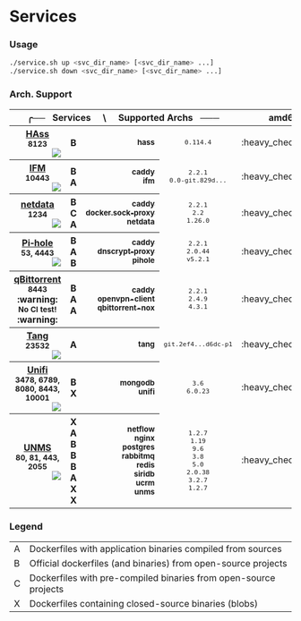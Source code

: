 # Services

### Usage

```bash
./service.sh up <svc_dir_name> [<svc_dir_name> ...]
./service.sh down <svc_dir_name> [<svc_dir_name> ...]
```

### Arch. Support

<table>
  <thead>
    <tr>
      <th colspan='4' align='center'>╭── &nbsp; Services &nbsp; &nbsp; \ &nbsp; &nbsp; Supported Archs &nbsp; ─── </th>
      <th align='center'>amd64</th>
      <th align='center'>386</th>
      <th align='center'>arm/v6</th>
      <th align='center'>arm/v7</th>
      <th align='center'>arm64</th>
      <th align='center'>ppc64le</th>
    </tr>
  </thead>
  <tbody>
    <tr>
      <th>
        <a href='https://www.home-assistant.io/hassio/'>HAss</a>
        <br>
        <sub>8123</sub>
        <br>
        <a href='https://github.com/padhi-homelab/services/actions?query=workflow%3A%22Docker+Compose+Test+%28HAss%29%22'><img align='right' src='https://img.shields.io/github/workflow/status/padhi-homelab/services/Docker%20Compose%20Test%20(HAss)?logo=github&logoWidth=24&style=flat-square'></img></a>
      </th>
      <th>
        B
      </th>
      <th align='right'>
        <a href='https://hub.docker.com/r/homeassistant/home-assistant/'>
          <sub>hass</sub>
        </a>
      </th>
      <td align='center'>
        <code><sub>0.114.4</sub></code>
      </td>
      <td align='center'>
        :heavy_check_mark:
      </td>
      <td align='center'>
        :heavy_check_mark:
      </td>
      <td align='center'>
        :heavy_check_mark:
      </td>
      <td align='center'>
        :heavy_check_mark:
      </td>
      <td align='center'>
        :heavy_check_mark:
      </td>
      <td align='center'>
        :heavy_multiplication_x:
      </td>
    </tr>
    <tr>
      <th>
        <a href='https://github.com/misterunknown/ifm//'>IFM</a>
        <br>
        <sub>10443</sub>
        <br>
        <a href='https://github.com/padhi-homelab/services/actions?query=workflow%3A%22Docker+Compose+Test+%28IFM%29%22'><img align='right' src='https://img.shields.io/github/workflow/status/padhi-homelab/services/Docker%20Compose%20Test%20(IFM)?logo=github&logoWidth=24&style=flat-square'></img></a>
      </th>
      <th>
        B <br> A
      </th>
      <th align='right'>
        <a href='https://hub.docker.com/_/caddy'>
          <sub>caddy</sub>
        </a>
        <br>
        <a href='https://hub.docker.com/r/padhihomelab/ifm/'>
          <sub>ifm</sub>
        </a>
      </th>
      <td align='center'>
        <code><sub>2.2.1</sub></code>
        <br>
        <code><sub>0.0&#8209;git.829d...</sub></code>
      </td>
      <td align='center'>
        :heavy_check_mark:
      </td>
      <td align='center'>
        :heavy_multiplication_x:
        <br>
        :heavy_check_mark:
      </td>
      <td align='center'>
        :heavy_check_mark:
      </td>
      <td align='center'>
        :heavy_check_mark:
      </td>
      <td align='center'>
        :heavy_check_mark:
      </td>
      <td align='center'>
        :heavy_check_mark:
      </td>
    </tr>
    <tr>
      <th>
        <a href='https://www.netdata.cloud'>netdata</a>
        <br>
        <sub>1234</sub>
        <br>
        <a href='https://github.com/padhi-homelab/services/actions?query=workflow%3A%22Docker+Compose+Test+%28netdata%29%22'><img align='right' src='https://img.shields.io/github/workflow/status/padhi-homelab/services/Docker%20Compose%20Test%20(netdata)?logo=github&logoWidth=24&style=flat-square'></img></a>
      </th>
      <th>
        B <br> C <br> A
      </th>
      <th align='right'>
        <a href='https://hub.docker.com/_/caddy'>
          <sub>caddy</sub>
        </a>
        <br>
        <a href='https://hub.docker.com/r/padhihomelab/docker.sock-proxy'>
          <sub>docker.sock&#8209;proxy</sub>
        </a>
        <br>
        <a href='https://hub.docker.com/r/padhihomelab/netdata'>
          <sub>netdata</sub>
        </a>
      </th>
      <td align='center'>
        <code><sub>2.2.1</sub></code>
        <br>
        <code><sub>2.2</sub></code>
        <br>
        <code><sub>1.26.0</sub></code>
      </td>
      <td align='center'>
        :heavy_check_mark:
      </td>
      <td align='center'>
        :heavy_multiplication_x:
        <br>
        :heavy_check_mark:
        <br>
        :heavy_check_mark:
      </td>
      <td align='center'>
        :heavy_check_mark:
      </td>
      <td align='center'>
        :heavy_check_mark:
      </td>
      <td align='center'>
        :heavy_check_mark:
      </td>
      <td align='center'>
        :heavy_check_mark:
      </td>
    </tr>
    <tr>
      <th>
        <a href='https://pi-hole.net'>Pi&#8209;hole</a>
        <br>
        <sub>53, 4443</sub>
        <br>
        <a href='https://github.com/padhi-homelab/services/actions?query=workflow%3A%22Docker+Compose+Test+%28HAss%29%22'><img align='right' src='https://img.shields.io/github/workflow/status/padhi-homelab/services/Docker%20Compose%20Test%20(PiHole)?logo=github&logoWidth=24&style=flat-square'></img></a>
      </th>
      <th>
        B <br> A <br> B
      </th>
      <th align='right'>
        <a href='https://hub.docker.com/_/caddy'>
          <sub>caddy</sub>
        </a>
        <br>
        <a href='https://hub.docker.com/repository/docker/padhihomelab/dnscrypt-proxy'>
          <sub>dnscrypt&#8209;proxy</sub>
        </a>
        <br>
        <a href='https://hub.docker.com/r/pihole/pihole'>
          <sub>pihole</sub>
        </a>
      </th>
      <td align='center'>
        <code><sub>2.2.1</sub></code>
        <br>
        <code><sub>2.0.44</sub></code>
        <br>
        <code><sub>v5.2.1</sub></code>
      </td>
      <td align='center'>
        :heavy_check_mark:
      </td>
      <td align='center'>
        :heavy_multiplication_x:
        <br>
        :heavy_check_mark:
        <br>
        :heavy_check_mark:
      </td>
      <td align='center'>
        :heavy_check_mark:
      </td>
      <td align='center'>
        :heavy_check_mark:
      </td>
      <td align='center'>
        :heavy_check_mark:
      </td>
      <td align='center'>
        :heavy_check_mark:
        <br>
        :heavy_multiplication_x:
      </td>
    </tr>
    <tr>
      <th>
        <a href='https://www.qbittorrent.org/'>qBittorrent</a>
        <br>
        <sub>8443</sub>
        <br>
        :warning: <sub>No CI test!</sub> :warning:
      </th>
      <th>
        B <br> A <br> A
      </th>
      <th align='right'>
        <a href='https://hub.docker.com/_/caddy'>
          <sub>caddy</sub>
        </a>
        <br>
        <a href='https://hub.docker.com/r/padhihomelab/openvpn-client/'>
          <sub>openvpn-client</sub>
        </a>
        <br>
        <a href='https://hub.docker.com/r/padhihomelab/qbittorrent-nox/'>
          <sub>qbittorrent-nox</sub>
        </a>
      </th>
      <td align='center'>
        <code><sub>2.2.1</sub></code>
        <br>
        <code><sub>2.4.9</sub></code>
        <br>
        <code><sub>4.3.1</sub></code>
      </td>
      <td align='center'>
        :heavy_check_mark:
      </td>
      <td align='center'>
        :heavy_multiplication_x:
        <br>
        :heavy_check_mark:
        <br>
        :heavy_check_mark:
      </td>
      <td align='center'>
        :heavy_check_mark:
      </td>
      <td align='center'>
        :heavy_check_mark:
      </td>
      <td align='center'>
        :heavy_check_mark:
      </td>
      <td align='center'>
        :heavy_check_mark:
      </td>
    </tr>
    <tr>
      <th>
        <a href='https://github.com/latchset/tang'>Tang</a>
        <br>
        <sub>23532</sub>
        <br>
        <a href='https://github.com/padhi-homelab/services/actions?query=workflow%3A%22Docker+Compose+Test+%28Tang%29%22'><img align='right' src='https://img.shields.io/github/workflow/status/padhi-homelab/services/Docker%20Compose%20Test%20(Tang)?logo=github&logoWidth=24&style=flat-square'></img></a>
      </th>
      <th>
        A
      </th>
      <th align='right'>
        <a href='https://hub.docker.com/r/padhihomelab/tang/'>
          <sub>tang</sub>
        </a>
      </th>
      <td align='center'>
        <code><sub>git.2ef4...d6dc&#8209;p1</sub></code>
      </td>
      <td align='center'>
        :heavy_check_mark:
      </td>
      <td align='center'>
        :heavy_check_mark:
      </td>
      <td align='center'>
        :heavy_check_mark:
      </td>
      <td align='center'>
        :heavy_check_mark:
      </td>
      <td align='center'>
        :heavy_check_mark:
      </td>
      <td align='center'>
        :heavy_check_mark:
      </td>
    </tr>
    <tr>
      <th>
        <a href='https://unifi-network.ui.com'>Unifi</a>
        <br>
        <sub>3478, 6789, 8080, 8443, 10001</sub>
        <br>
        <a href='https://github.com/padhi-homelab/services/actions?query=workflow%3A%22Docker+Compose+Test+%28Unifi%29%22'><img align='right' src='https://img.shields.io/github/workflow/status/padhi-homelab/services/Docker%20Compose%20Test%20(Unifi)?logo=github&logoWidth=24&style=flat-square'></img></a>
      </th>
      <th>
        B <br> X
      </th>
      <th align='right'>
        <a href='https://hub.docker.com/_/mongo'>
          <sub>mongodb</sub>
        </a>
        <br>
        <a href='https://hub.docker.com/r/padhihomelab/unifi'>
          <sub>unifi</sub>
        </a>
      </th>
      <td align='center'>
        <code><sub>3.6</sub></code>
        <br>
        <code><sub>6.0.23</sub></code>
      </td>
      <td align='center'>
        :heavy_check_mark:
      </td>
      <td align='center'>
        :heavy_multiplication_x:
        <br>
        :heavy_check_mark:
      </td>
      <td align='center'>
        :heavy_multiplication_x:
        <br>
        :heavy_multiplication_x:
      </td>
      <td align='center'>
        :heavy_multiplication_x:
        <br>
        :heavy_multiplication_x:
      </td>
      <td align='center'>
        :heavy_check_mark:
      </td>
      <td align='center'>
        :heavy_multiplication_x:
        <br>
        :heavy_multiplication_x:
      </td>
    </tr>
    <tr>
      <th>
        <a href='https://unms.com'>UNMS</a>
        <br>
        <sub>80, 81, 443, 2055</sub>
        <br>
        <a href='https://github.com/padhi-homelab/services/actions?query=workflow%3A%22Docker+Compose+Test+%28UNMS%29%22'><img align='right' src='https://img.shields.io/github/workflow/status/padhi-homelab/services/Docker%20Compose%20Test%20(UNMS)?logo=github&logoWidth=24&style=flat-square'></img></a>
      </th>
      <th>
        X <br> A <br> B <br> B <br> B <br> A <br> X <br> X
      </th>
      <th align='right'>
        <a href='https://hub.docker.com/r/padhihomelab/unms/tags'>
          <sub>netflow</sub>
        </a>
        <br>
        <a href='https://hub.docker.com/r/padhihomelab/unms/tags'>
          <sub>nginx</sub>
        </a>
        <br>
        <a href='https://hub.docker.com/_/postgres'>
          <sub>postgres</sub>
        </a>
        <br>
        <a href='https://hub.docker.com/_/rabbitmq'>
          <sub>rabbitmq</sub>
        </a>
        <br>
        <a href='https://hub.docker.com/_/redis'>
          <sub>redis</sub>
        </a>
        <br>
        <a href='https://hub.docker.com/r/padhihomelab/unms/tags'>
          <sub>siridb</sub>
        </a>
        <br>
        <a href='https://hub.docker.com/r/padhihomelab/unms/tags'>
          <sub>ucrm</sub>
        </a>
        <br>
        <a href='https://hub.docker.com/r/padhihomelab/unms'>
          <sub>unms</sub>
        </a>
      </th>
      <td align='center'>
        <code><sub>1.2.7</sub></code>
        <br>
        <code><sub>1.19</sub></code>
        <br>
        <code><sub>9.6</sub></code>
        <br>
        <code><sub>3.8</sub></code>
        <br>
        <code><sub>5.0</sub></code>
        <br>
        <code><sub>2.0.38</sub></code>
        <br>
        <code><sub>3.2.7</sub></code>
        <br>
        <code><sub>1.2.7</sub></code>
      </td>
      <td align='center'>
        :heavy_check_mark:
      </td>
      <td align='center'>
        :heavy_check_mark:
      </td>
      <td align='center'>
        :heavy_check_mark:
      </td>
      <td align='center'>
        :heavy_check_mark:
      </td>
      <td align='center'>
        :heavy_check_mark:
      </td>
      <td align='center'>
        :heavy_check_mark:
        <br>
        :heavy_multiplication_x:
        <br>
        :heavy_check_mark:
        <br>
        :heavy_check_mark:
        <br>
        :heavy_check_mark:
        <br>
        :heavy_check_mark:
        <br>
        :heavy_check_mark:
        <br>
        :heavy_check_mark:
      </td>
    </tr>
  </tbody>
</table>

### Legend

<table>
  <tbody>
    <tr>
      <td>A</td>
      <td>Dockerfiles with application binaries compiled from sources</td>
    </tr>
    <tr>
      <td>B</td>
      <td>Official dockerfiles (and binaries) from open-source projects</td>
    </tr>
    <tr>
      <td>C</td>
      <td>Dockerfiles with pre-compiled binaries from open-source projects</td>
    </tr>
    <tr>
      <td>X</td>
      <td>Dockerfiles containing closed-source binaries (blobs)</td>
    </tr>
  </tbody>
</table>
